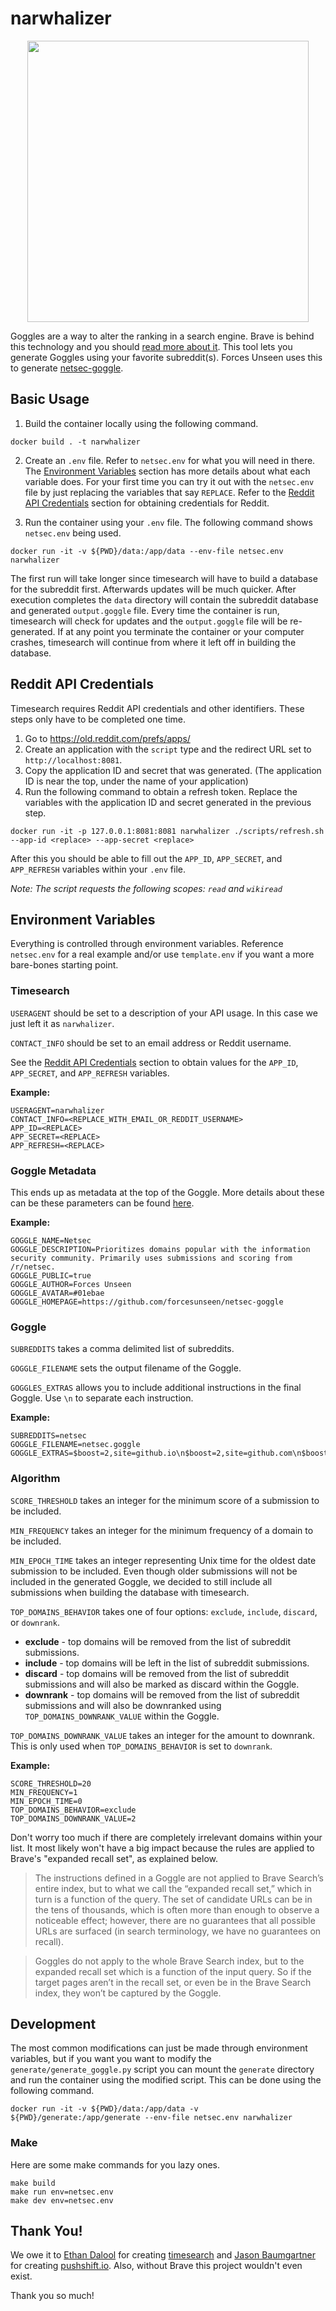 # narwhalizer

<p align="center">
  <img src="https://i.snap.as/YLH9XsMZ.jpeg" width="450"/>
</p>

Goggles are a way to alter the ranking in a search engine. Brave is behind this technology and you should [read more about it](https://github.com/brave/goggles-quickstart). This tool lets you generate Goggles using your favorite subreddit(s). Forces Unseen uses this to generate [netsec-goggle](https://github.com/forcesunseen/netsec-goggle).

## Basic Usage

1. Build the container locally using the following command.

```
docker build . -t narwhalizer
```

2. Create an `.env` file. Refer to `netsec.env` for what you will need in there. The [Environment Variables](#environment-variables) section has more details about what each variable does. For your first time you can try it out with the `netsec.env` file by just replacing the variables that say `REPLACE`. Refer to the [Reddit API Credentials](#reddit-api-credentials) section for obtaining credentials for Reddit.

3. Run the container using your `.env` file. The following command shows `netsec.env` being used.

```
docker run -it -v ${PWD}/data:/app/data --env-file netsec.env narwhalizer
```

The first run will take longer since timesearch will have to build a database for the subreddit first. Afterwards updates will be much quicker. After execution completes the `data` directory will contain the subreddit database and generated `output.goggle` file. Every time the container is run, timesearch will check for updates and the `output.goggle` file will be re-generated. If at any point you terminate the container or your computer crashes, timesearch will continue from where it left off in building the database.


## Reddit API Credentials

Timesearch requires Reddit API credentials and other identifiers. These steps only have to be completed one time.

1. Go to https://old.reddit.com/prefs/apps/
2. Create an application with the `script` type and the redirect URL set to `http://localhost:8081`.
3. Copy the application ID and secret that was generated. (The application ID is near the top, under the name of your application)
4. Run the following command to obtain a refresh token. Replace the variables with the application ID and secret generated in the previous step.

```
docker run -it -p 127.0.0.1:8081:8081 narwhalizer ./scripts/refresh.sh --app-id <replace> --app-secret <replace>
```

After this you should be able to fill out the `APP_ID`, `APP_SECRET`, and `APP_REFRESH` variables within your `.env` file.

*Note: The script requests the following scopes: `read` and `wikiread`*

## Environment Variables

Everything is controlled through environment variables. Reference `netsec.env` for a real example and/or use `template.env` if you want a more bare-bones starting point.

### Timesearch

`USERAGENT` should be set to a description of your API usage. In this case we just left it as `narwhalizer`.

`CONTACT_INFO` should be set to an email address or Reddit username.

See the [Reddit API Credentials](#reddit-api-credentials) section to obtain values for the `APP_ID`, `APP_SECRET`, and `APP_REFRESH` variables.

**Example:**
```
USERAGENT=narwhalizer
CONTACT_INFO=<REPLACE_WITH_EMAIL_OR_REDDIT_USERNAME>
APP_ID=<REPLACE>
APP_SECRET=<REPLACE>
APP_REFRESH=<REPLACE>
```

### Goggle Metadata

This ends up as metadata at the top of the Goggle. More details about these can be these parameters can be found [here](https://github.com/brave/goggles-quickstart/blob/main/getting-started.md#goggles-syntax).

**Example:**
```
GOGGLE_NAME=Netsec
GOGGLE_DESCRIPTION=Prioritizes domains popular with the information security community. Primarily uses submissions and scoring from /r/netsec.
GOGGLE_PUBLIC=true
GOGGLE_AUTHOR=Forces Unseen
GOGGLE_AVATAR=#01ebae
GOGGLE_HOMEPAGE=https://github.com/forcesunseen/netsec-goggle
```

### Goggle

`SUBREDDITS` takes a comma delimited list of subreddits.

`GOGGLE_FILENAME` sets the output filename of the Goggle.

`GOGGLES_EXTRAS` allows you to include additional instructions in the final Goggle. Use `\n` to separate each instruction.

**Example:**
```
SUBREDDITS=netsec
GOGGLE_FILENAME=netsec.goggle
GOGGLE_EXTRAS=$boost=2,site=github.io\n$boost=2,site=github.com\n$boost=2,site=stackoverflow.com\n/blog.$boost=2\n/blog/$boost=2\n/docs.$boost=2\n/docs/$boost=2\n/doc/$boost=2\n/Doc/$boost=2\n/manual/$boost=2
```

### Algorithm

`SCORE_THRESHOLD` takes an integer for the minimum score of a submission to be included.

`MIN_FREQUENCY` takes an integer for the minimum frequency of a domain to be included.

`MIN_EPOCH_TIME` takes an integer representing Unix time for the oldest date submission to be included. Even though older submissions will not be included in the generated Goggle, we decided to still include all submissions when building the database with timesearch.

`TOP_DOMAINS_BEHAVIOR` takes one of four options: `exclude`, `include`, `discard`, or `downrank`.

   * **exclude** - top domains will be removed from the list of subreddit submissions.
   * **include** - top domains will be left in the list of subreddit submissions.
   * **discard** - top domains will be removed from the list of subreddit submissions and will also be marked as discard within the Goggle.
   * **downrank** - top domains will be removed from the list of subreddit submissions and will also be downranked using `TOP_DOMAINS_DOWNRANK_VALUE` within the Goggle.

`TOP_DOMAINS_DOWNRANK_VALUE` takes an integer for the amount to downrank. This is only used when `TOP_DOMAINS_BEHAVIOR` is set to `downrank`.

**Example:**
```
SCORE_THRESHOLD=20
MIN_FREQUENCY=1
MIN_EPOCH_TIME=0
TOP_DOMAINS_BEHAVIOR=exclude
TOP_DOMAINS_DOWNRANK_VALUE=2
```

Don't worry too much if there are completely irrelevant domains within your list. It most likely won't have a big impact because the rules are applied to Brave's "expanded recall set", as explained below.

>The instructions defined in a Goggle are not applied to Brave Search’s entire index, but to what we call the “expanded recall set,” which in turn is a function of the query. The set of candidate URLs can be in the tens of thousands, which is often more than enough to observe a noticeable effect; however, there are no guarantees that all possible URLs are surfaced (in search terminology, we have no guarantees on recall).

>Goggles do not apply to the whole Brave Search index, but to the expanded recall set which is a function of the input query. So if the target pages aren’t in the recall set, or even be in the Brave Search index, they won’t be captured by the Goggle.


## Development

The most common modifications can just be made through environment variables, but if you want you want to modify the `generate/generate_goggle.py` script you can mount the `generate` directory and run the container using the modified script. This can be done using the following command.

```
docker run -it -v ${PWD}/data:/app/data -v ${PWD}/generate:/app/generate --env-file netsec.env narwhalizer
```

### Make

Here are some make commands for you lazy ones.

```
make build
make run env=netsec.env
make dev env=netsec.env
```

## Thank You!

We owe it to [Ethan Dalool](https://github.com/voussoir) for creating [timesearch](https://github.com/voussoir/timesearch) and [Jason Baumgartner](https://github.com/pushshift) for creating [pushshift.io](https://pushshift.io/). Also, without Brave this project wouldn't even exist.

Thank you so much!